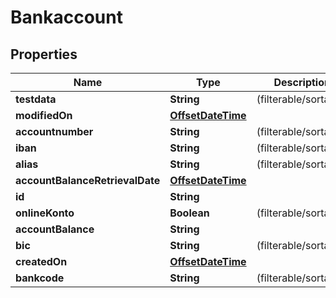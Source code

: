 
# Bankaccount

## Properties
Name | Type | Description | Notes
------------ | ------------- | ------------- | -------------
**testdata** | **String** |  (filterable/sortable) | 
**modifiedOn** | [**OffsetDateTime**](OffsetDateTime.md) |  |  [optional]
**accountnumber** | **String** |  (filterable/sortable) | 
**iban** | **String** |  (filterable/sortable) | 
**alias** | **String** |  (filterable/sortable) |  [optional]
**accountBalanceRetrievalDate** | [**OffsetDateTime**](OffsetDateTime.md) |  |  [optional]
**id** | **String** |  |  [optional]
**onlineKonto** | **Boolean** |  (filterable/sortable) |  [optional]
**accountBalance** | **String** |  |  [optional]
**bic** | **String** |  (filterable/sortable) | 
**createdOn** | [**OffsetDateTime**](OffsetDateTime.md) |  |  [optional]
**bankcode** | **String** |  (filterable/sortable) |  [optional]



